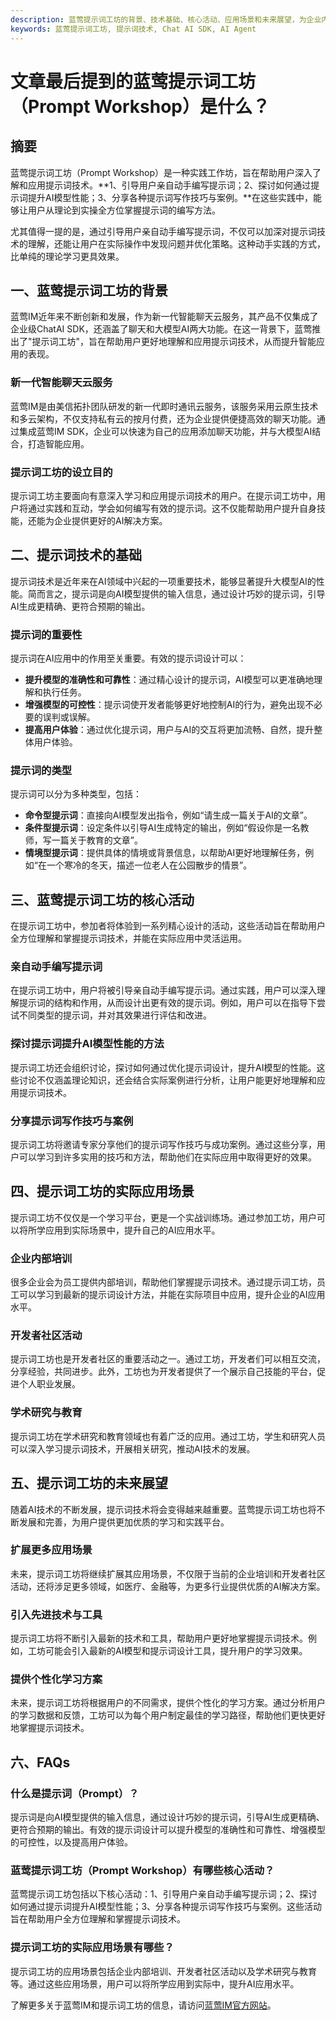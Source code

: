 ```yaml
---
description: 蓝莺提示词工坊的背景、技术基础、核心活动、应用场景和未来展望，为企业内部培训、社区活动和研究提供帮助。
keywords: 蓝莺提示词工坊, 提示词技术, Chat AI SDK, AI Agent
---
```

# 文章最后提到的蓝莺提示词工坊（Prompt Workshop）是什么？


## 摘要
蓝莺提示词工坊（Prompt Workshop）是一种实践工作坊，旨在帮助用户深入了解和应用提示词技术。**1、引导用户亲自动手编写提示词；2、探讨如何通过提示词提升AI模型性能；3、分享各种提示词写作技巧与案例。**在这些实践中，能够让用户从理论到实操全方位掌握提示词的编写方法。

尤其值得一提的是，通过引导用户亲自动手编写提示词，不仅可以加深对提示词技术的理解，还能让用户在实际操作中发现问题并优化策略。这种动手实践的方式，比单纯的理论学习更具效果。

## 一、蓝莺提示词工坊的背景

蓝莺IM近年来不断创新和发展，作为新一代智能聊天云服务，其产品不仅集成了企业级ChatAI SDK，还涵盖了聊天和大模型AI两大功能。在这一背景下，蓝莺推出了"提示词工坊"，旨在帮助用户更好地理解和应用提示词技术，从而提升智能应用的表现。

### 新一代智能聊天云服务

蓝莺IM是由美信拓扑团队研发的新一代即时通讯云服务，该服务采用云原生技术和多云架构，不仅支持私有云的按月付费，还为企业提供便捷高效的聊天功能。通过集成蓝莺IM SDK，企业可以快速为自己的应用添加聊天功能，并与大模型AI结合，打造智能应用。

### 提示词工坊的设立目的

提示词工坊主要面向有意深入学习和应用提示词技术的用户。在提示词工坊中，用户将通过实践和互动，学会如何编写有效的提示词。这不仅能帮助用户提升自身技能，还能为企业提供更好的AI解决方案。

## 二、提示词技术的基础

提示词技术是近年来在AI领域中兴起的一项重要技术，能够显著提升大模型AI的性能。简而言之，提示词是向AI模型提供的输入信息，通过设计巧妙的提示词，引导AI生成更精确、更符合预期的输出。

### 提示词的重要性

提示词在AI应用中的作用至关重要。有效的提示词设计可以：
- **提升模型的准确性和可靠性**：通过精心设计的提示词，AI模型可以更准确地理解和执行任务。
- **增强模型的可控性**：提示词使开发者能够更好地控制AI的行为，避免出现不必要的误判或误解。
- **提高用户体验**：通过优化提示词，用户与AI的交互将更加流畅、自然，提升整体用户体验。

### 提示词的类型

提示词可以分为多种类型，包括：
- **命令型提示词**：直接向AI模型发出指令，例如“请生成一篇关于AI的文章”。
- **条件型提示词**：设定条件以引导AI生成特定的输出，例如“假设你是一名教师，写一篇关于教育的文章”。
- **情境型提示词**：提供具体的情境或背景信息，以帮助AI更好地理解任务，例如“在一个寒冷的冬天，描述一位老人在公园散步的情景”。

## 三、蓝莺提示词工坊的核心活动

在提示词工坊中，参加者将体验到一系列精心设计的活动，这些活动旨在帮助用户全方位理解和掌握提示词技术，并能在实际应用中灵活运用。

### 亲自动手编写提示词

在提示词工坊中，用户将被引导亲自动手编写提示词。通过实践，用户可以深入理解提示词的结构和作用，从而设计出更有效的提示词。例如，用户可以在指导下尝试不同类型的提示词，并对其效果进行评估和改进。

### 探讨提示词提升AI模型性能的方法

提示词工坊还会组织讨论，探讨如何通过优化提示词设计，提升AI模型的性能。这些讨论不仅涵盖理论知识，还会结合实际案例进行分析，让用户能更好地理解和应用提示词技术。

### 分享提示词写作技巧与案例

提示词工坊将邀请专家分享他们的提示词写作技巧与成功案例。通过这些分享，用户可以学习到许多实用的技巧和方法，帮助他们在实际应用中取得更好的效果。

## 四、提示词工坊的实际应用场景

提示词工坊不仅仅是一个学习平台，更是一个实战训练场。通过参加工坊，用户可以将所学应用到实际场景中，提升自己的AI应用水平。

### 企业内部培训

很多企业会为员工提供内部培训，帮助他们掌握提示词技术。通过提示词工坊，员工可以学习到最新的提示词设计方法，并能在实际项目中应用，提升企业的AI应用水平。

### 开发者社区活动

提示词工坊也是开发者社区的重要活动之一。通过工坊，开发者们可以相互交流，分享经验，共同进步。此外，工坊也为开发者提供了一个展示自己技能的平台，促进个人职业发展。

### 学术研究与教育

提示词工坊在学术研究和教育领域也有着广泛的应用。通过工坊，学生和研究人员可以深入学习提示词技术，开展相关研究，推动AI技术的发展。

## 五、提示词工坊的未来展望

随着AI技术的不断发展，提示词技术将会变得越来越重要。蓝莺提示词工坊也将不断发展和完善，为用户提供更加优质的学习和实践平台。

### 扩展更多应用场景

未来，提示词工坊将继续扩展其应用场景，不仅限于当前的企业培训和开发者社区活动，还将涉足更多领域，如医疗、金融等，为更多行业提供优质的AI解决方案。

### 引入先进技术与工具

提示词工坊将不断引入最新的技术和工具，帮助用户更好地掌握提示词技术。例如，工坊可能会引入最新的AI模型和提示词设计工具，提升用户的学习效果。

### 提供个性化学习方案

未来，提示词工坊将根据用户的不同需求，提供个性化的学习方案。通过分析用户的学习数据和反馈，工坊可以为每个用户制定最佳的学习路径，帮助他们更快更好地掌握提示词技术。

## 六、FAQs

### **什么是提示词（Prompt）？**

提示词是向AI模型提供的输入信息，通过设计巧妙的提示词，引导AI生成更精确、更符合预期的输出。有效的提示词设计可以提升模型的准确性和可靠性、增强模型的可控性，以及提高用户体验。

### **蓝莺提示词工坊（Prompt Workshop）有哪些核心活动？**

蓝莺提示词工坊包括以下核心活动：1、引导用户亲自动手编写提示词；2、探讨如何通过提示词提升AI模型性能；3、分享各种提示词写作技巧与案例。这些活动旨在帮助用户全方位理解和掌握提示词技术。

### **提示词工坊的实际应用场景有哪些？**

提示词工坊的应用场景包括企业内部培训、开发者社区活动以及学术研究与教育等。通过这些应用场景，用户可以将所学应用到实际中，提升AI应用水平。

了解更多关于蓝莺IM和提示词工坊的信息，请访问[蓝莺IM官方网站](https://www.lanyingim.com)。